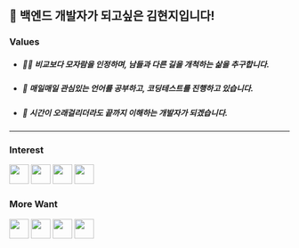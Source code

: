 
## 👋 백엔드 개발자가 되고싶은 김현지입니다!  

### Values
- <h5> 🙋‍♀️ 비교보다 모자람을 인정하며, 남들과 다른 길을 개척하는 삶을 추구합니다. <h5>
- <h5> 🥔 매일매일 관심있는 언어를 공부하고, 코딩테스트를 진행하고 있습니다. <h5>
- <h5> 👀 시간이 오래걸리더라도 끝까지 이해하는 개발자가 되겠습니다. <h5>

----

### Interest
<code><img height="35" src="https://skills.thijs.gg/icons?i=java&theme=light"></code>
<code><img height="35" src="https://skills.thijs.gg/icons?i=javascript&theme=light"></code>
<code><img height="35" src="https://skills.thijs.gg/icons?i=php&theme=light"></code>
<code><img height="35" src="https://skills.thijs.gg/icons?i=mysql&theme=light"></code>

### More Want
<code><img height="35" src="https://skills.thijs.gg/icons?i=spring&theme=light"></code>
<code><img height="35" src="https://skills.thijs.gg/icons?i=nodejs&theme=light"></code>
<code><img height="35" src="https://skills.thijs.gg/icons?i=go&theme=light"></code>
<code><img height="35" src="https://skills.thijs.gg/icons?i=ruby&theme=light"></code>
